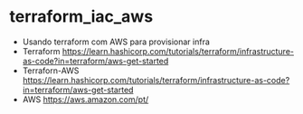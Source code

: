 # terraform_iac_aws

- Usando terraform com AWS para provisionar infra
- Terraform https://learn.hashicorp.com/tutorials/terraform/infrastructure-as-code?in=terraform/aws-get-started
- Terraforn-AWS https://learn.hashicorp.com/tutorials/terraform/infrastructure-as-code?in=terraform/aws-get-started
- AWS https://aws.amazon.com/pt/
